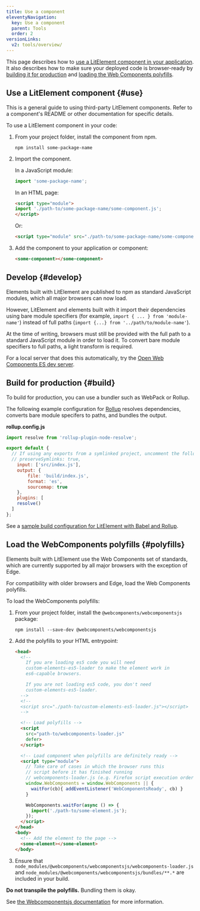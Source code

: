 ```yaml
---
title: Use a component
eleventyNavigation:
  key: Use a component
  parent: Tools
  order: 2
versionLinks:
  v2: tools/overview/
---
```


This page describes how to [use a LitElement component in your application](#use). It also describes how to make sure your deployed code is browser-ready by [building it for production](#build) and [loading the Web Components polyfills](#polyfills).

## Use a LitElement component {#use}

This is a general guide to using third-party LitElement components. Refer to a component's README or other documentation for specific details.

To use a LitElement component in your code:

1.  From your project folder, install the component from npm.

    ```
    npm install some-package-name
    ```

2.  Import the component.

    In a JavaScript module:

    ```js
    import 'some-package-name';
    ```

    In an HTML page:

    ```html
    <script type="module">
    import './path-to/some-package-name/some-component.js';
    </script>
    ```

    Or:

    ```html
    <script type="module" src="./path-to/some-package-name/some-component.js"></script>
    ```

3.  Add the component to your application or component:

    ```html
    <some-component></some-component>
    ```

## Develop {#develop}

Elements built with LitElement are published to npm as standard JavaScript modules, which all major browsers can now load.

However, LitElement and elements built with it import their dependencies using bare module specifiers (for example, `import { ... } from 'module-name'`) instead of full paths (`import {...} from '../path/to/module-name'`).

At the time of writing, browsers must still be provided with the full path to a standard JavaScript module in order to load it. To convert bare module specifiers to full paths, a light transform is required.

For a local server that does this automatically, try the <a href="https://www.npmjs.com/package/es-dev-server" target="_blank" rel="noopener">Open Web Components ES dev server</a>.

## Build for production {#build}

To build for production, you can use a bundler such as WebPack or Rollup.

The following example configuration for <a href="https://rollupjs.org/guide/en" target="_blank" rel="noopener">Rollup</a> resolves dependencies, converts bare module specifers to paths, and bundles the output.

**rollup.config.js**

```js
import resolve from 'rollup-plugin-node-resolve';

export default {
  // If using any exports from a symlinked project, uncomment the following:
  // preserveSymlinks: true,
	input: ['src/index.js'],
	output: {
		file: 'build/index.js',
		format: 'es',
		sourcemap: true
	},
	plugins: [
    resolve()
  ]
};
```

See a <a href="https://github.com/PolymerLabs/lit-element-build-rollup/blob/master/src/index.html" target="_blank" rel="noopener">sample build configuration for LitElement with Babel and Rollup</a>.

## Load the WebComponents polyfills {#polyfills}

Elements built with LitElement use the Web Components set of standards, which are currently supported by all major browsers with the exception of Edge.

For compatibility with older browsers and Edge, load the Web Components polyfills.

To load the WebComponents polyfills:

1.  From your project folder, install the `@webcomponents/webcomponentsjs` package:

    ```
    npm install --save-dev @webcomponents/webcomponentsjs
    ```

2.  Add the polyfills to your HTML entrypoint:

    ```html
    <head>
      <!--
        If you are loading es5 code you will need
        custom-elements-es5-loader to make the element work in
        es6-capable browsers.

        If you are not loading es5 code, you don't need
        custom-elements-es5-loader.
      -->
      <!--
      <script src="./path-to/custom-elements-es5-loader.js"></script>
      -->

      <!-- Load polyfills -->
      <script
        src="path-to/webcomponents-loader.js"
        defer>
      </script>

      <!-- Load component when polyfills are definitely ready -->
      <script type="module">
        // Take care of cases in which the browser runs this
        // script before it has finished running
        // webcomponents-loader.js (e.g. Firefox script execution order)
        window.WebComponents = window.WebComponents || {
          waitFor(cb){ addEventListener('WebComponentsReady', cb) }
        }

        WebComponents.waitFor(async () => {
          import('./path-to/some-element.js');
        });
      </script>
    </head>
    <body>
      <!-- Add the element to the page -->
      <some-element></some-element>
    </body>
    ```

3.  Ensure that `node_modules/@webcomponents/webcomponentsjs/webcomponents-loader.js` and `node_modules/@webcomponents/webcomponentsjs/bundles/**.*` are included in your build.

<div class="alert">

**Do not transpile the polyfills.** Bundling them is okay.

</div>

See <a href="https://github.com/webcomponents/polyfills/tree/master/packages/webcomponentsjs#readme" target="_blank" rel="noopener">the Webcomponentsjs documentation</a> for more information.
